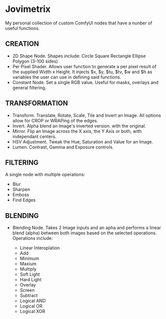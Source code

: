 # Jovimetrix
My personal collection of custom ComfyUI nodes that have a nunber of useful functions.

CREATION
--------

* 2D Shape Node. Shapes include:
    Circle
    Square
    Rectangle
    Ellipse
    Polygon (3-100 sides)
* Per Pixel Shader. Allows user function to generate a per pixel result of the supplied Width x Height. It injects $x, $y, $tu, $tv, $w and $h as variables the user can use in defining said functions.
* Constant Node. Set a single RGB value. Useful for masks, overlays and general filtering.

TRANSFORMATION
--------------

* Transform. Translate, Rotate, Scale, Tile and Invert an Image. All options allow for CROP or WRAPing of the edges.
* Invert. Alpha blend an Image's inverted version. with the original.
* Mirror. Flip an Image across the X axis, the Y Axis or both, with independant centers.
* HSV Adjustment. Tweak the Hue, Saturation and Value for an Image.
* Lumen. Contrast, Gamma and Exposure controls.

FILTERING
---------

A single node with multiple operations:

* Blur
* Sharpen
* Emboss
* Find Edges

BLENDING
--------

* Blending Node. Takes 2 Image inputs and an apha and performs a linear blend (alpha) between both images based on the selected operations. Operations include:

  * Linear Interoplation
  * Add
  * Minimum
  * Maxium
  * Multiply
  * Soft Light
  * Hard Light
  * Overlay
  * Screen
  * Subtract
  * Logical AND
  * Logical OR
  * Logical XOR
